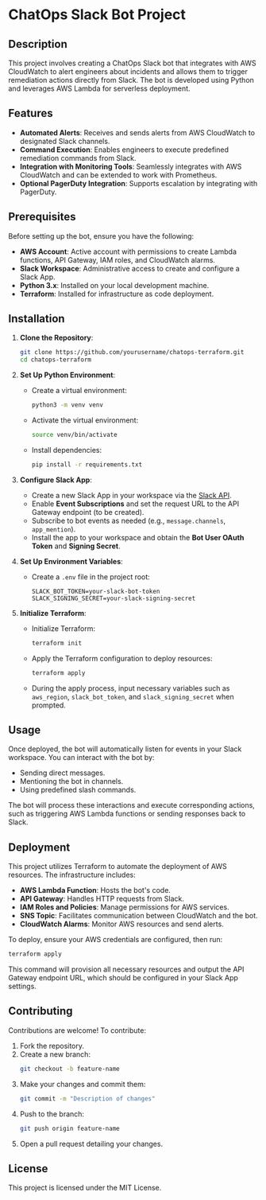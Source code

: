 # ChatOps Slack Bot Project

## Description

This project involves creating a ChatOps Slack bot that integrates with AWS CloudWatch to alert engineers about incidents and allows them to trigger remediation actions directly from Slack. The bot is developed using Python and leverages AWS Lambda for serverless deployment.

## Features

- **Automated Alerts**: Receives and sends alerts from AWS CloudWatch to designated Slack channels.
- **Command Execution**: Enables engineers to execute predefined remediation commands from Slack.
- **Integration with Monitoring Tools**: Seamlessly integrates with AWS CloudWatch and can be extended to work with Prometheus.
- **Optional PagerDuty Integration**: Supports escalation by integrating with PagerDuty.

## Prerequisites

Before setting up the bot, ensure you have the following:

- **AWS Account**: Active account with permissions to create Lambda functions, API Gateway, IAM roles, and CloudWatch alarms.
- **Slack Workspace**: Administrative access to create and configure a Slack App.
- **Python 3.x**: Installed on your local development machine.
- **Terraform**: Installed for infrastructure as code deployment.

## Installation

1. **Clone the Repository**:
   ```sh
   git clone https://github.com/yourusername/chatops-terraform.git
   cd chatops-terraform
   ```

2. **Set Up Python Environment**:
   - Create a virtual environment:
     ```sh
     python3 -m venv venv
     ```
   - Activate the virtual environment:
     ```sh
     source venv/bin/activate
     ```
   - Install dependencies:
     ```sh
     pip install -r requirements.txt
     ```

3. **Configure Slack App**:
   - Create a new Slack App in your workspace via the [Slack API](https://api.slack.com/apps).
   - Enable **Event Subscriptions** and set the request URL to the API Gateway endpoint (to be created).
   - Subscribe to bot events as needed (e.g., `message.channels`, `app_mention`).
   - Install the app to your workspace and obtain the **Bot User OAuth Token** and **Signing Secret**.

4. **Set Up Environment Variables**:
   - Create a `.env` file in the project root:
     ```env
     SLACK_BOT_TOKEN=your-slack-bot-token
     SLACK_SIGNING_SECRET=your-slack-signing-secret
     ```

5. **Initialize Terraform**:
   - Initialize Terraform:
     ```sh
     terraform init
     ```
   - Apply the Terraform configuration to deploy resources:
     ```sh
     terraform apply
     ```
   - During the apply process, input necessary variables such as `aws_region`, `slack_bot_token`, and `slack_signing_secret` when prompted.

## Usage

Once deployed, the bot will automatically listen for events in your Slack workspace. You can interact with the bot by:

- Sending direct messages.
- Mentioning the bot in channels.
- Using predefined slash commands.

The bot will process these interactions and execute corresponding actions, such as triggering AWS Lambda functions or sending responses back to Slack.

## Deployment

This project utilizes Terraform to automate the deployment of AWS resources. The infrastructure includes:

- **AWS Lambda Function**: Hosts the bot's code.
- **API Gateway**: Handles HTTP requests from Slack.
- **IAM Roles and Policies**: Manage permissions for AWS services.
- **SNS Topic**: Facilitates communication between CloudWatch and the bot.
- **CloudWatch Alarms**: Monitor AWS resources and send alerts.

To deploy, ensure your AWS credentials are configured, then run:
```sh
terraform apply
```
This command will provision all necessary resources and output the API Gateway endpoint URL, which should be configured in your Slack App settings.

## Contributing

Contributions are welcome! To contribute:

1. Fork the repository.
2. Create a new branch:
   ```sh
   git checkout -b feature-name
   ```
3. Make your changes and commit them:
   ```sh
   git commit -m "Description of changes"
   ```
4. Push to the branch:
   ```sh
   git push origin feature-name
   ```
5. Open a pull request detailing your changes.

## License

This project is licensed under the MIT License.

